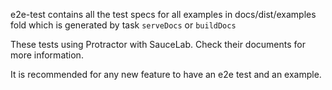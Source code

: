 e2e-test contains all the test specs for all examples in docs/dist/examples fold which is generated by task `serveDocs` or `buildDocs`

These tests using Protractor with SauceLab. Check their documents for more information.

It is recommended for any new feature to have an e2e test and an example.
